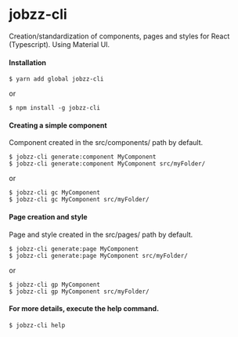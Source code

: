 # jobzz-cli

Creation/standardization of components, pages and styles for React (Typescript). Using Material UI.

#### Installation

```
$ yarn add global jobzz-cli
```
or
```
$ npm install -g jobzz-cli
```


#### Creating a simple component
Component created in the src/components/ path by default.

```
$ jobzz-cli generate:component MyComponent
$ jobzz-cli generate:component MyComponent src/myFolder/
```
or 
```
$ jobzz-cli gc MyComponent
$ jobzz-cli gc MyComponent src/myFolder/
```

#### Page creation and style
Page and style created in the src/pages/ path by default.

```
$ jobzz-cli generate:page MyComponent
$ jobzz-cli generate:page MyComponent src/myFolder/
```
or 
```
$ jobzz-cli gp MyComponent
$ jobzz-cli gp MyComponent src/myFolder/
```

#### For more details, execute the help command.
```
$ jobzz-cli help
```
